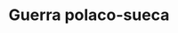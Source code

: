 ﻿---
title: "Guerra polaco-sueca"
permalink: periodes_437.html
layout: periode
dataInici: 1600
dataFi: 1629
sidebar: periodes
pares:
  - 306:
    title: "Edad Moderna"
    dataInici: "(1453)"
    dataFi: "(1775)"

fills:
  - 774:
    title: "Batalla de Kircholm"
    dataInici: "(1605-09-27)"

  - 439:
    title: "Batalla de Dirschau"
    dataInici: "(1627-08-17)"
    dataFi: "(1627-08-18)"

  - 440:
    title: "Batalla de Trzciana"
    dataInici: "(1629-06-25)"

jocsPrincipals:
jocsEscenaris:
jocsEpoca:
jocsEpocaEscenaris:
---
